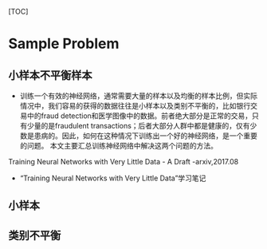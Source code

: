 [TOC]

# Sample Problem

## 小样本不平衡样本
- 训练一个有效的神经网络，通常需要大量的样本以及均衡的样本比例，但实际情况中，我们容易的获得的数据往往是小样本以及类别不平衡的，比如银行交易中的fraud detection和医学图像中的数据。前者绝大部分是正常的交易，只有少量的是fraudulent transactions；后者大部分人群中都是健康的，仅有少数是患病的。因此，如何在这种情况下训练出一个好的神经网络，是一个重要的问题。
本文主要汇总训练神经网络中解决这两个问题的方法。

Training Neural Networks with Very Little Data - A Draft -arxiv,2017.08
- “Training Neural Networks with Very Little Data”学习笔记

## 小样本

## 类别不平衡